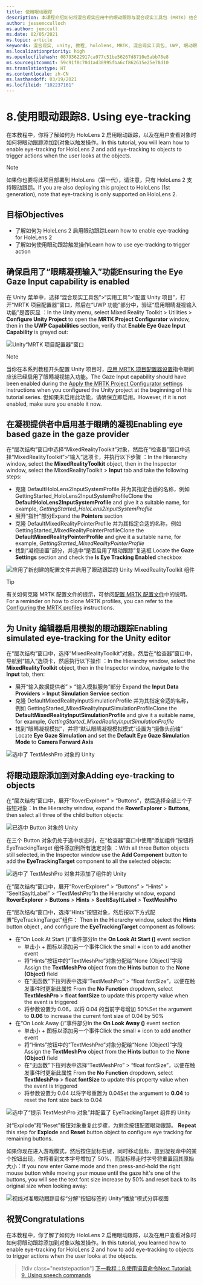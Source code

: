 ```yaml
---
title: 使用眼动跟踪
description: 本课程介绍如何将混合现实应用中的眼动跟踪与混合现实工具包 (MRTK) 结合使用。
author: jessemcculloch
ms.author: jemccull
ms.date: 02/05/2021
ms.topic: article
keywords: 混合现实, unity, 教程, hololens, MRTK, 混合现实工具包, UWP, 眼动跟踪
ms.localizationpriority: high
ms.openlocfilehash: 08793622917ca977c51be56267d8710e5abb78e8
ms.sourcegitcommit: 59c91f8c70d1ad30995fba6cf862615e25e78d10
ms.translationtype: HT
ms.contentlocale: zh-CN
ms.lasthandoff: 03/19/2021
ms.locfileid: "102237161"
---
```

# <a name="8-using-eye-tracking"></a><span data-ttu-id="0b789-104">8.使用眼动跟踪</span><span class="sxs-lookup"><span data-stu-id="0b789-104">8. Using eye-tracking</span></span>

<span data-ttu-id="0b789-105">在本教程中，你将了解如何为 HoloLens 2 启用眼动跟踪，以及在用户查看对象时如何将眼动跟踪添加到对象以触发操作。</span><span class="sxs-lookup"><span data-stu-id="0b789-105">In this tutorial, you will learn how to enable eye-tracking for HoloLens 2 and add eye-tracking to objects to trigger actions when the user looks at the objects.</span></span>

> [!NOTE]
> <span data-ttu-id="0b789-106">如果你也要将此项目部署到 HoloLens（第一代），请注意，只有 HoloLens 2 支持眼动跟踪。</span><span class="sxs-lookup"><span data-stu-id="0b789-106">If you are also deploying this project to HoloLens (1st generation), note that eye-tracking is only supported on HoloLens 2.</span></span>

## <a name="objectives"></a><span data-ttu-id="0b789-107">目标</span><span class="sxs-lookup"><span data-stu-id="0b789-107">Objectives</span></span>

* <span data-ttu-id="0b789-108">了解如何为 HoleLens 2 启用眼动跟踪</span><span class="sxs-lookup"><span data-stu-id="0b789-108">Learn how to enable eye-tracking for HoleLens 2</span></span>
* <span data-ttu-id="0b789-109">了解如何使用眼动跟踪触发操作</span><span class="sxs-lookup"><span data-stu-id="0b789-109">Learn how to use eye-tracking to trigger action</span></span>

## <a name="ensuring-the-eye-gaze-input-capability-is-enabled"></a><span data-ttu-id="0b789-110">确保启用了“眼睛凝视输入”功能</span><span class="sxs-lookup"><span data-stu-id="0b789-110">Ensuring the Eye Gaze Input capability is enabled</span></span>

<span data-ttu-id="0b789-111">在 Unity 菜单中，选择“混合现实工具包”>“实用工具”>“配置 Unity 项目”，打开“MRTK 项目配置器”窗口，然后在“UWP 功能”部分中，验证“启用眼睛凝视输入功能”是否灰显   ：</span><span class="sxs-lookup"><span data-stu-id="0b789-111">In the Unity menu, select Mixed Reality Toolkit > Utilities > **Configure Unity Project** to open the **MRTK Project Configurator** window, then in the **UWP Capabilities** section, verify that **Enable Eye Gaze Input Capability** is greyed out:</span></span>

![Unity“MRTK 项目配置器”窗口](images/mr-learning-base/base-08-section1-step1-1.png)

> [!NOTE]
> <span data-ttu-id="0b789-113">当你在本系列教程开头配置 Unity 项目时，[应用 MRTK 项目配置器设置](mr-learning-base-02.md#creating-and-configuring-the-scene)指令期间应该已经启用了眼睛凝视输入功能。</span><span class="sxs-lookup"><span data-stu-id="0b789-113">The Gaze Input capability should have been enabled during the [Apply the MRTK Project Configurator settings](mr-learning-base-02.md#creating-and-configuring-the-scene) instructions when you configured the Unity project at the beginning of this tutorial series.</span></span> <span data-ttu-id="0b789-114">但如果未启用此功能，请确保立即启用。</span><span class="sxs-lookup"><span data-stu-id="0b789-114">However, if it is not enabled, make sure you enable it now.</span></span>

## <a name="enabling-eye-based-gaze-in-the-gaze-provider"></a><span data-ttu-id="0b789-115">在凝视提供者中启用基于眼睛的凝视</span><span class="sxs-lookup"><span data-stu-id="0b789-115">Enabling eye based gaze in the gaze provider</span></span>

<span data-ttu-id="0b789-116">在“层次结构”窗口中选择“MixedRealityToolkit”对象，然后在“检查器”窗口中选择“MixedRealityToolkit”>“输入”选项卡，并执行以下步骤 ：</span><span class="sxs-lookup"><span data-stu-id="0b789-116">In the Hierarchy window, select the **MixedRealityToolkit** object, then in the Inspector window, select the MixedRealityToolkit > **Input** tab and take the following steps:</span></span>

* <span data-ttu-id="0b789-117">克隆 DefaultHoloLens2InputSystemProfile 并为其指定合适的名称，例如 GettingStarted_HoloLens2InputSystemProfile</span><span class="sxs-lookup"><span data-stu-id="0b789-117">Clone the **DefaultHoloLens2InputSystemProfile** and give it a suitable name, for example, _GettingStarted_HoloLens2InputSystemProfile_</span></span>
* <span data-ttu-id="0b789-118">展开“指针”部分</span><span class="sxs-lookup"><span data-stu-id="0b789-118">Expand the **Pointers** section</span></span>
* <span data-ttu-id="0b789-119">克隆 DefaultMixedRealityPointerProfile 并为其指定合适的名称，例如 GettingStarted_MixedRealityPointerProfile</span><span class="sxs-lookup"><span data-stu-id="0b789-119">Clone the **DefaultMixedRealityPointerProfile** and give it a suitable name, for example, _GettingStarted_MixedRealityPointerProfile_</span></span>
* <span data-ttu-id="0b789-120">找到“凝视设置”部分，并选中“是否启用了眼动跟踪”复选框 </span><span class="sxs-lookup"><span data-stu-id="0b789-120">Locate the **Gaze Settings** section and check the **Is Eye Tracking Enabled** checkbox</span></span>

![应用了新创建的配置文件并启用了眼动跟踪的 Unity MixedRealityToolkit 组件](images/mr-learning-base/base-08-section2-step1-1.png)

> [!TIP]
> <span data-ttu-id="0b789-122">有关如何克隆 MRTK 配置文件的提示，可参阅[配置 MRTK 配置文件](mr-learning-base-03.md)中的说明。</span><span class="sxs-lookup"><span data-stu-id="0b789-122">For a reminder on how to clone MRTK profiles, you can refer to the [Configuring the MRTK profiles](mr-learning-base-03.md) instructions.</span></span>

## <a name="enabling-simulated-eye-tracking-for-the-unity-editor"></a><span data-ttu-id="0b789-123">为 Unity 编辑器启用模拟的眼动跟踪</span><span class="sxs-lookup"><span data-stu-id="0b789-123">Enabling simulated eye-tracking for the Unity editor</span></span>

<span data-ttu-id="0b789-124">在“层次结构”窗口中，选择“MixedRealityToolkit”对象，然后在“检查器”窗口中，导航到“输入”选项卡，然后执行以下操作 ：</span><span class="sxs-lookup"><span data-stu-id="0b789-124">In the Hierarchy window, select the **MixedRealityToolkit** object, then in the Inspector window, navigate to the **Input** tab, then:</span></span>

* <span data-ttu-id="0b789-125">展开“输入数据提供者” > “输入模拟服务”部分 </span><span class="sxs-lookup"><span data-stu-id="0b789-125">Expand the **Input Data Providers** > **Input Simulation Service** section</span></span>
* <span data-ttu-id="0b789-126">克隆 DefaultMixedRealityInputSimulationProfile 并为其指定合适的名称，例如 GettingStarted_MixedRealityInputSimulationProfile</span><span class="sxs-lookup"><span data-stu-id="0b789-126">Clone the **DefaultMixedRealityInputSimulationProfile** and give it a suitable name, for example, _GettingStarted_MixedRealityInputSimulationProfile_</span></span>
* <span data-ttu-id="0b789-127">找到“眼睛凝视模拟”，并将“默认眼睛凝视模拟模式”设置为“摄像头前轴”  </span><span class="sxs-lookup"><span data-stu-id="0b789-127">Locate **Eye Gaze Simulation** and set the **Default Eye Gaze Simulation Mode** to **Camera Forward Axis**</span></span>

![选中了 TextMeshPro 对象的 Unity](images/mr-learning-base/base-08-section3-step1-1.png)

## <a name="adding-eye-tracking-to-objects"></a><span data-ttu-id="0b789-129">将眼动跟踪添加到对象</span><span class="sxs-lookup"><span data-stu-id="0b789-129">Adding eye-tracking to objects</span></span>

<span data-ttu-id="0b789-130">在“层次结构”窗口中，展开“RoverExplorer” > “Buttons”，然后选择全部三个子按钮对象：</span><span class="sxs-lookup"><span data-stu-id="0b789-130">In the Hierarchy window, expand the **RoverExplorer** > **Buttons**, then select all three of the child button objects:</span></span>

![已选中 Button 对象的 Unity](images/mr-learning-base/base-08-section4-step1-1.png)

<span data-ttu-id="0b789-132">在三个 Button 对象仍处于选中状态时，在“检查器”窗口中使用“添加组件”按钮将 EyeTrackingTarget 组件添加到所有选定对象 ：</span><span class="sxs-lookup"><span data-stu-id="0b789-132">With all three Button objects still selected, in the Inspector window use the **Add Component** button to add the **EyeTrackingTarget** component to all the selected objects:</span></span>

![选中了 TextMeshPro 对象并添加了组件的 Unity](images/mr-learning-base/base-08-section4-step1-2.png)

<span data-ttu-id="0b789-134">在“层次结构”窗口中，展开“RoverExplorer” > “Buttons” > “Hints” > “SeeItSayItLabel” > “TextMeshPro”</span><span class="sxs-lookup"><span data-stu-id="0b789-134">In the Hierarchy window, expand **RoverExplorer** > **Buttons** > **Hints** > **SeeItSayItLabel** > **TextMeshPro**</span></span>

<span data-ttu-id="0b789-135">在“层次结构”窗口中，选择“Hints”按钮对象，然后按以下方式配置“EyeTrackingTarget”组件： </span><span class="sxs-lookup"><span data-stu-id="0b789-135">Then in the Hierarchy window, select the **Hints** button object , and configure the **EyeTrackingTarget** component as follows:</span></span>

* <span data-ttu-id="0b789-136">在“On Look At Start ()”事件部分</span><span class="sxs-lookup"><span data-stu-id="0b789-136">In the **On Look At Start ()** event section</span></span>
  * <span data-ttu-id="0b789-137">单击小 + 图标以添加另一个事件</span><span class="sxs-lookup"><span data-stu-id="0b789-137">Click the small **+** icon to add another event</span></span>
  * <span data-ttu-id="0b789-138">将“Hints”按钮中的“TextMeshPro”对象分配给“None (Object)”字段  </span><span class="sxs-lookup"><span data-stu-id="0b789-138">Assign the  **TextMeshPro** object from the **Hints** button to the **None (Object)** field</span></span>
  * <span data-ttu-id="0b789-139">在“无函数”下拉列表中选择“TextMeshPro” > “float fontSize”，以便在触发事件时更新此属性  </span><span class="sxs-lookup"><span data-stu-id="0b789-139">From the **No Function** dropdown, select **TextMeshPro** > **float fontSize** to update this property value when the event is triggered</span></span>
  * <span data-ttu-id="0b789-140">将参数设置为 0.06，以将 0.04 的当前字号增加 50%</span><span class="sxs-lookup"><span data-stu-id="0b789-140">Set the argument to **0.06** to increase the current font size of 0.04 by 50%</span></span>
* <span data-ttu-id="0b789-141">在“On Look Away ()”事件部分</span><span class="sxs-lookup"><span data-stu-id="0b789-141">In the **On Look Away ()** event section</span></span>
  * <span data-ttu-id="0b789-142">单击小 + 图标以添加另一个事件</span><span class="sxs-lookup"><span data-stu-id="0b789-142">Click the small **+** icon to add another event</span></span>
  * <span data-ttu-id="0b789-143">将“Hints”按钮中的“TextMeshPro”对象分配给“None (Object)”字段  </span><span class="sxs-lookup"><span data-stu-id="0b789-143">Assign the  **TextMeshPro** object from the **Hints** button to the **None (Object)** field</span></span>
  * <span data-ttu-id="0b789-144">在“无函数”下拉列表中选择“TextMeshPro” > “float fontSize”，以便在触发事件时更新此属性  </span><span class="sxs-lookup"><span data-stu-id="0b789-144">From the **No Function** dropdown, select **TextMeshPro** > **float fontSize** to update this property value when the event is triggered</span></span>
  * <span data-ttu-id="0b789-145">将参数设置为 0.04 以将字号重置为 0.04</span><span class="sxs-lookup"><span data-stu-id="0b789-145">Set the argument to **0.04** to reset the font size back to 0.04</span></span>

![选中了“提示 TextMeshPro 对象”并配置了 EyeTrackingTarget 组件的 Unity](images/mr-learning-base/base-08-section4-step1-3.png)

<span data-ttu-id="0b789-147">对“Explode”和“Reset”按钮对象重复此步骤，为剩余按钮配置眼动跟踪。  </span><span class="sxs-lookup"><span data-stu-id="0b789-147">**Repeat** this step for **Explode** and **Reset** button object to configure eye tracking for remaining buttons.</span></span>

<span data-ttu-id="0b789-148">如果你现在进入游戏模式，然后按住鼠标右键，同时移动鼠标，直到凝视命中的某个按钮出现，你将看到文本字号增加了 50%，而鼠标移走时字号将重置回其原始大小：</span><span class="sxs-lookup"><span data-stu-id="0b789-148">If you now enter Game mode and then press-and-hold the right mouse button while moving your mouse until the gaze hit's one of the buttons, you will see the text font size increase by 50% and reset back to its original size when looking away:</span></span>

![视线对准眼动跟踪目标“分解”按钮标签的 Unity“播放”模式分屏视图](images/mr-learning-base/base-08-section4-step1-4.png)

## <a name="congratulations"></a><span data-ttu-id="0b789-150">祝贺</span><span class="sxs-lookup"><span data-stu-id="0b789-150">Congratulations</span></span>

<span data-ttu-id="0b789-151">在本教程中，你了解了如何为 HoloLens 2 启用眼动跟踪，以及在用户查看对象时如何将眼动跟踪添加到对象以触发操作。</span><span class="sxs-lookup"><span data-stu-id="0b789-151">In this tutorial, you learned how to enable eye-tracking for HoloLens 2 and how to add eye-tracking to objects to trigger actions when the user looks at the objects.</span></span>

> [!div class="nextstepaction"]
> [<span data-ttu-id="0b789-152">下一教程：9.使用语音命令</span><span class="sxs-lookup"><span data-stu-id="0b789-152">Next Tutorial: 9. Using speech commands</span></span>](mr-learning-base-09.md)
